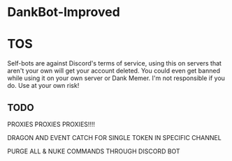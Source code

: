 # DankBot-Improved

# TOS
Self-bots are against Discord's terms of service, using this on servers that aren't your own will get your account deleted. You could even get banned while using it on your own server or Dank Memer. I'm not responsible if you do. Use at your own risk!

## TODO
PROXIES PROXIES PROXIES!!!!

DRAGON AND EVENT CATCH FOR SINGLE TOKEN IN SPECIFIC CHANNEL

PURGE ALL & NUKE COMMANDS THROUGH DISCORD BOT 
